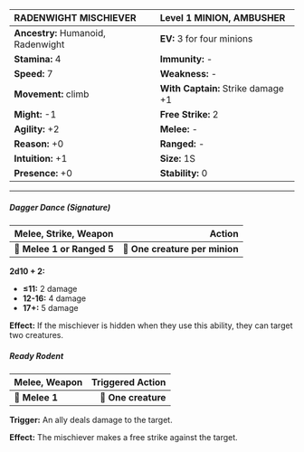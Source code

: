 | **RADENWIGHT MISCHIEVER**                | Level 1 MINION, AMBUSHER                 |
|:-----------------------------------------|:-----------------------------------------|
| **Ancestry:** Humanoid, Radenwight       | **EV:** 3 for four minions               |
| **Stamina:** 4                           | **Immunity:** -                          |
| **Speed:** 7                             | **Weakness:** -                          |
| **Movement:** climb                      | **With Captain:** Strike damage +1       |
| **Might:** -1                            | **Free Strike:** 2                       |
| **Agility:** +2                          | **Melee:** -                             |
| **Reason:** +0                           | **Ranged:** -                            |
| **Intuition:** +1                        | **Size:** 1S                             |
| **Presence:** +0                         | **Stability:** 0                         |

---

##### **Dagger Dance (Signature)**

| **Melee, Strike, Weapon**  |                     **Action** |
| -------------------------- | ------------------------------:|
| **📏 Melee 1 or Ranged 5** | **🎯 One creature per minion** |

**2d10 + 2:**

- **≤11:** 2 damage
- **12-16:** 4 damage
- **17+:** 5 damage

**Effect:** If the mischiever is hidden when they use this ability, they can target two creatures.

##### **Ready Rodent**

| **Melee, Weapon** | **Triggered Action** |
| ----------------- | --------------------:|
| **📏 Melee 1**    |  **🎯 One creature** |

**Trigger:** An ally deals damage to the target.

**Effect:** The mischiever makes a free strike against the target.

